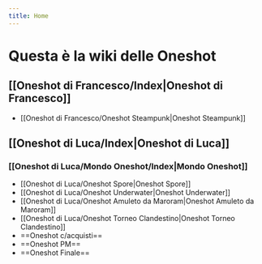 ```yaml
---
title: Home
---
```

# Questa è la wiki delle Oneshot
## [[Oneshot di Francesco/Index|Oneshot di Francesco]]
- [[Oneshot di Francesco/Oneshot Steampunk|Oneshot Steampunk]]
## [[Oneshot di Luca/Index|Oneshot di Luca]]
### [[Oneshot di Luca/Mondo Oneshot/Index|Mondo Oneshot]]
- [[Oneshot di Luca/Oneshot Spore|Oneshot Spore]]
- [[Oneshot di Luca/Oneshot Underwater|Oneshot Underwater]]
- [[Oneshot di Luca/Oneshot Amuleto da Maroram|Oneshot Amuleto da Maroram]]
- [[Oneshot di Luca/Oneshot Torneo Clandestino|Oneshot Torneo Clandestino]]
- ==Oneshot c/acquisti==
- ==Oneshot PM==
- ==Oneshot Finale==